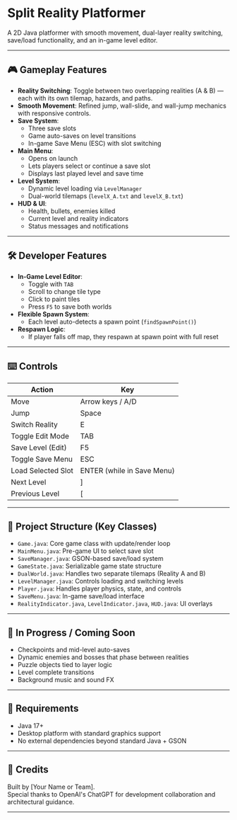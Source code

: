 # Split Reality Platformer

A 2D Java platformer with smooth movement, dual-layer reality switching, save/load functionality, and an in-game level editor.

---

## 🎮 Gameplay Features

- **Reality Switching**: Toggle between two overlapping realities (A & B) — each with its own tilemap, hazards, and paths.
- **Smooth Movement**: Refined jump, wall-slide, and wall-jump mechanics with responsive controls.
- **Save System**:
  - Three save slots
  - Game auto-saves on level transitions
  - In-game Save Menu (ESC) with slot switching
- **Main Menu**:
  - Opens on launch
  - Lets players select or continue a save slot
  - Displays last played level and save time
- **Level System**:
  - Dynamic level loading via `LevelManager`
  - Dual-world tilemaps (`levelX_A.txt` and `levelX_B.txt`)
- **HUD & UI**:
  - Health, bullets, enemies killed
  - Current level and reality indicators
  - Status messages and notifications

---

## 🛠️ Developer Features

- **In-Game Level Editor**:
  - Toggle with `TAB`
  - Scroll to change tile type
  - Click to paint tiles
  - Press `F5` to save both worlds
- **Flexible Spawn System**:
  - Each level auto-detects a spawn point (`findSpawnPoint()`)
- **Respawn Logic**:
  - If player falls off map, they respawn at spawn point with full reset

---

## ⌨️ Controls

| Action              | Key            |
|---------------------|----------------|
| Move                | Arrow keys / A/D |
| Jump                | Space           |
| Switch Reality      | E               |
| Toggle Edit Mode    | TAB             |
| Save Level (Edit)   | F5              |
| Toggle Save Menu    | ESC             |
| Load Selected Slot  | ENTER (while in Save Menu) |
| Next Level          | ]               |
| Previous Level      | [               |

---

## 📁 Project Structure (Key Classes)

- `Game.java`: Core game class with update/render loop
- `MainMenu.java`: Pre-game UI to select save slot
- `SaveManager.java`: GSON-based save/load system
- `GameState.java`: Serializable game state structure
- `DualWorld.java`: Handles two separate tilemaps (Reality A and B)
- `LevelManager.java`: Controls loading and switching levels
- `Player.java`: Handles player physics, state, and controls
- `SaveMenu.java`: In-game save/load interface
- `RealityIndicator.java`, `LevelIndicator.java`, `HUD.java`: UI overlays

---

## 🚧 In Progress / Coming Soon

- Checkpoints and mid-level auto-saves
- Dynamic enemies and bosses that phase between realities
- Puzzle objects tied to layer logic
- Level complete transitions
- Background music and sound FX

---

## 🧠 Requirements

- Java 17+
- Desktop platform with standard graphics support
- No external dependencies beyond standard Java + GSON

---

## 📝 Credits

Built by [Your Name or Team].  
Special thanks to OpenAI's ChatGPT for development collaboration and architectural guidance.

---

